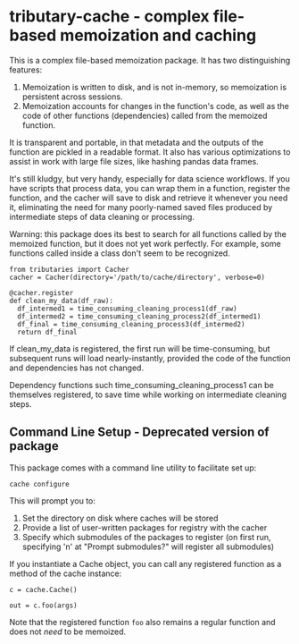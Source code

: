 #  tributary-cache - complex file-based memoization and caching

This is a complex file-based memoization package. It has two distinguishing features:

1. Memoization is written to disk, and is not in-memory, so memoization is persistent across sessions.
2. Memoization accounts for changes in the function's code, as well as the code of other functions (dependencies) called from the memoized function.

It is transparent and portable, in that metadata and the outputs of the function are pickled in a readable format. It also has various optimizations to assist in work with large file sizes, like hashing pandas data frames.

It's still kludgy, but very handy, especially for data science workflows. If you have scripts that process data, you can wrap them in a function, register the function, and the cacher will save to disk and retrieve it whenever you need it, eliminating the need for many poorly-named saved files produced by intermediate steps of data cleaning or processing.

Warning: this package does its best to search for all functions called by the memoized function, but it does not yet work perfectly. For example, some functions called inside a class don't seem to be recognized.


```
from tributaries import Cacher
cacher = Cacher(directory='/path/to/cache/directory', verbose=0)

@cacher.register
def clean_my_data(df_raw):
  df_intermed1 = time_consuming_cleaning_process1(df_raw)
  df_intermed2 = time_consuming_cleaning_process2(df_intermed1)
  df_final = time_consuming_cleaning_process3(df_intermed2)
  return df_final
```
If clean_my_data is registered, the first run will be time-consuming, but subsequent runs will load nearly-instantly, provided the code of the function and dependencies has not changed.

Dependency functions such time_consuming_cleaning_process1 can be themselves registered, to save time while working on intermediate cleaning steps.



## Command Line Setup - Deprecated version of package ##

This package comes with a command line utility to facilitate set up:

`cache configure`

This will prompt you to:
1. Set the directory on disk where caches will be stored
2. Provide a list of user-written packages for registry with the cacher
3. Specify which submodules of the packages to register
	(on first run, specifying 'n' at "Prompt submodules?" will register all submodules)


If you instantiate a Cache object, you can call any registered function as a method of the cache instance:

```
c = cache.Cache()

out = c.foo(args)
```
Note that the registered function `foo` also remains a regular function and does not *need* to be memoized.


